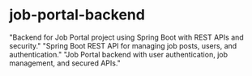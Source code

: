 # job-portal-backend
"Backend for Job Portal project using Spring Boot with REST APIs and security."  "Spring Boot REST API for managing job posts, users, and authentication."  "Job Portal backend with user authentication, job management, and secured APIs."
